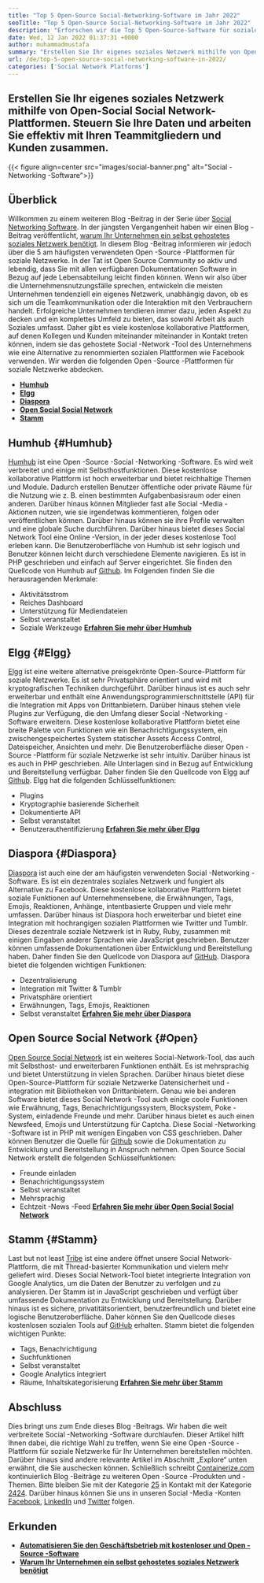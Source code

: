 ```yaml
---
title: "Top 5 Open-Source Social-Networking-Software im Jahr 2022" 
seoTitle: "Top 5 Open-Source Social-Networking-Software im Jahr 2022" 
description: "Erforschen wir die Top 5 Open-Source-Software für soziale Netzwerke. Diese Software umfasst Humhub, Elgg, Diaspora, Open Social Social Network und Tribe." 
date: Wed, 12 Jan 2022 01:37:31 +0000
author: muhammadmustafa
summary: "Erstellen Sie Ihr eigenes soziales Netzwerk mithilfe von Open-Source Social Network-Plattformen. Steuern Sie Ihre Daten und arbeiten Sie mit Ihren Teammitgliedern zusammen. Kunden effektiv." 
url: /de/top-5-open-source-social-networking-software-in-2022/
categories: ['Social Network Platforms']
---
```


## Erstellen Sie Ihr eigenes soziales Netzwerk mithilfe von Open-Social Social Network-Plattformen. Steuern Sie Ihre Daten und arbeiten Sie effektiv mit Ihren Teammitgliedern und Kunden zusammen.

{{< figure align=center src="images/social-banner.png" alt="Social -Networking -Software">}}


## Überblick
Willkommen zu einem weiteren Blog -Beitrag in der Serie über [Social Networking Software][1]. In der jüngsten Vergangenheit haben wir einen Blog -Beitrag veröffentlicht, [warum Ihr Unternehmen ein selbst gehostetes soziales Netzwerk benötigt][2]. In diesem Blog -Beitrag informieren wir jedoch über die 5 am häufigsten verwendeten Open -Source -Plattformen für soziale Netzwerke. In der Tat ist Open Source Community so aktiv und lebendig, dass Sie mit allen verfügbaren Dokumentationen Software in Bezug auf jede Lebensabteilung leicht finden können. Wenn wir also über die Unternehmensnutzungsfälle sprechen, entwickeln die meisten Unternehmen tendenziell ein eigenes Netzwerk, unabhängig davon, ob es sich um die Teamkommunikation oder die Interaktion mit den Verbrauchern handelt.
Erfolgreiche Unternehmen tendieren immer dazu, jeden Aspekt zu decken und ein komplettes Umfeld zu bieten, das sowohl Arbeit als auch Soziales umfasst. Daher gibt es viele kostenlose kollaborative Plattformen, auf denen Kollegen und Kunden miteinander miteinander in Kontakt treten können, indem sie das gehostete Social -Network -Tool des Unternehmens wie eine Alternative zu renommierten sozialen Plattformen wie Facebook verwenden. Wir werden die folgenden Open -Source -Plattformen für soziale Netzwerke abdecken.
* **[Humhub][3]** 
* **[Elgg][4]** 
* **[Diaspora][5]** 
* [ **Open Social Social Network** ][6]
* **[Stamm][7]** 

## Humhub {#Humhub}

[Humhub][8] ist eine Open -Source -Social -Networking -Software. Es wird weit verbreitet und einige mit Selbsthostfunktionen. Diese kostenlose kollaborative Plattform ist hoch erweiterbar und bietet reichhaltige Themen und Module. Dadurch erstellen Benutzer öffentliche oder private Räume für die Nutzung wie z. B. einen bestimmten Aufgabenbasisraum oder einen anderen. Darüber hinaus können Mitglieder fast alle Social -Media -Aktionen nutzen, wie sie irgendetwas kommentieren, folgen oder veröffentlichen können. Darüber hinaus können sie ihre Profile verwalten und eine globale Suche durchführen. Darüber hinaus bietet dieses Social Network Tool eine Online -Version, in der jeder dieses kostenlose Tool erleben kann. Die Benutzeroberfläche von Humhub ist sehr logisch und Benutzer können leicht durch verschiedene Elemente navigieren. Es ist in PHP geschrieben und einfach auf Server eingerichtet. Sie finden den Quellcode von Humhub auf [Github][9].
Im Folgenden finden Sie die herausragenden Merkmale:
  * Aktivitätsstrom
  * Reiches Dashboard
  * Unterstützung für Mediendateien
  * Selbst veranstaltet
  * Soziale Werkzeuge
[ **Erfahren Sie mehr über Humhub** ][10]

## Elgg {#Elgg}

[Elgg][11] ist eine weitere alternative preisgekrönte Open-Source-Plattform für soziale Netzwerke. Es ist sehr Privatsphäre orientiert und wird mit kryptografischen Techniken durchgeführt. Darüber hinaus ist es auch sehr erweiterbar und enthält eine Anwendungsprogrammierschnittstelle (API) für die Integration mit Apps von Drittanbietern. Darüber hinaus stehen viele Plugins zur Verfügung, die den Umfang dieser Social -Networking -Software erweitern. Diese kostenlose kollaborative Plattform bietet eine breite Palette von Funktionen wie ein Benachrichtigungssystem, ein zwischengespeichertes System statischer Assets Access Control, Dateispeicher, Ansichten und mehr. Die Benutzeroberfläche dieser Open -Source -Plattform für soziale Netzwerke ist sehr intuitiv. Darüber hinaus ist es auch in PHP geschrieben. Alle Unterlagen sind in Bezug auf Entwicklung und Bereitstellung verfügbar. Daher finden Sie den Quellcode von Elgg auf [Github][12].
Elgg hat die folgenden Schlüsselfunktionen:
  * Plugins
  * Kryptographie basierende Sicherheit
  * Dokumentierte API
  * Selbst veranstaltet
  * Benutzerauthentifizierung
**[Erfahren Sie mehr über Elgg][13]**

## Diaspora {#Diaspora}

[Diaspora][14] ist auch eine der am häufigsten verwendeten Social -Networking -Software. Es ist ein dezentrales soziales Netzwerk und fungiert als Alternative zu Facebook. Diese kostenlose kollaborative Plattform bietet soziale Funktionen auf Unternehmensebene, die Erwähnungen, Tags, Emojis, Reaktionen, Anhänge, intentbasierte Gruppen und viele mehr umfassen. Darüber hinaus ist Diaspora hoch erweiterbar und bietet eine Integration mit hochrangigen sozialen Plattformen wie Twitter und Tumblr. Dieses dezentrale soziale Netzwerk ist in Ruby, Ruby, zusammen mit einigen Eingaben anderer Sprachen wie JavaScript geschrieben. Benutzer können umfassende Dokumentationen über Entwicklung und Bereitstellung haben. Daher finden Sie den Quellcode von Diaspora auf [GitHub][15].
Diaspora bietet die folgenden wichtigen Funktionen:
  * Dezentralisierung
  * Integration mit Twitter & Tumblr
  * Privatsphäre orientiert
  * Erwähnungen, Tags, Emojis, Reaktionen
  * Selbst veranstaltet
**[Erfahren Sie mehr über Diaspora][16]**

## Open Source Social Network {#Open}

[Open Source Social Network][17] ist ein weiteres Social-Network-Tool, das auch mit Selbsthost- und erweiterbaren Funktionen enthält. Es ist mehrsprachig und bietet Unterstützung in vielen Sprachen. Darüber hinaus bietet diese Open-Source-Plattform für soziale Netzwerke Datensicherheit und -integration mit Bibliotheken von Drittanbietern. Genau wie bei anderen Software bietet dieses Social Network -Tool auch einige coole Funktionen wie Erwähnung, Tags, Benachrichtigungssystem, Blocksystem, Poke -System, einladende Freunde und mehr. Darüber hinaus bietet es auch einen Newsfeed, Emojis und Unterstützung für Captcha. Diese Social -Networking -Software ist in PHP mit wenigen Eingaben von CSS geschrieben. Daher können Benutzer die Quelle für [Github][18] sowie die Dokumentation zu Entwicklung und Bereitstellung in Anspruch nehmen.
Open Source Social Network erstellt die folgenden Schlüsselfunktionen:
  * Freunde einladen
  * Benachrichtigungssystem
  * Selbst veranstaltet
  * Mehrsprachig
  * Echtzeit -News -Feed
[ **Erfahren Sie mehr über Open Social Social Network** ][19]

## Stamm {#Stamm}

Last but not least [Tribe][20] ist eine andere öffnet unsere Social Network-Plattform, die mit Thread-basierter Kommunikation und vielem mehr geliefert wird. Dieses Social Network-Tool bietet integrierte Integration von Google Analytics, um die Daten der Benutzer zu verfolgen und zu analysieren. Der Stamm ist in JavaScript geschrieben und verfügt über umfassende Dokumentation zu Entwicklung und Bereitstellung. Darüber hinaus ist es sichere, privatitätsorientiert, benutzerfreundlich und bietet eine logische Benutzeroberfläche. Daher können Sie den Quellcode dieses kostenlosen sozialen Tools auf [GitHub][21] erhalten.
Stamm bietet die folgenden wichtigen Punkte:
  * Tags, Benachrichtigung
  * Suchfunktionen
  * Selbst veranstaltet
  * Google Analytics integriert
  * Räume, Inhaltskategorisierung
[ **Erfahren Sie mehr über Stamm** ][22]

## **Abschluss** 
Dies bringt uns zum Ende dieses Blog -Beitrags. Wir haben die weit verbreitete Social -Networking -Software durchlaufen. Dieser Artikel hilft Ihnen dabei, die richtige Wahl zu treffen, wenn Sie eine Open -Source -Plattform für soziale Netzwerke für Ihr Unternehmen bereitstellen möchten. Darüber hinaus sind andere relevante Artikel im Abschnitt „Explore“ unten erwähnt, die Sie auschecken können.
Schließlich schreibt [Containerize.com][23] kontinuierlich Blog -Beiträge zu weiteren Open -Source -Produkten und -Themen. Bitte bleiben Sie mit der Kategorie [25][25] in Kontakt mit der Kategorie [24][24][24]. Darüber hinaus können Sie uns in unseren Social -Media -Konten [Facebook][26], [LinkedIn][27] und [Twitter][28] folgen.

## Erkunden
* **[Automatisieren Sie den Geschäftsbetrieb mit kostenloser und Open -Source -Software][29]** 
* [ **Warum Ihr Unternehmen ein selbst gehostetes soziales Netzwerk benötigt** ][17]



[1]: https://blog.containerize.com/category/social-network-platforms/
[2]: https://blog.containerize.com/social-network-platforms/why-your-business-needs-a-self-hosted-social-network/
[3]: #Humhub
[4]: #Elgg
[5]: #Diaspora
[6]: #Open
[7]: #Tribe
[8]: https://products.containerize.com/social-network-platforms/humhub/
[9]: https://github.com/humhub/humhub
[10]: https://www.humhub.com/en
[11]: https://products.containerize.com/social-network-platforms/elgg/
[12]: https://github.com/elgg/elgg
[13]: https://elgg.org/
[14]: https://products.containerize.com/social-network-platforms/diaspora/
[15]: https://github.com/diaspora/diaspora
[16]: https://diasporafoundation.org/
[17]: https://products.containerize.com/social-network-platforms/open-source-social-network/
[18]: https://github.com/opensource-socialnetwork/opensource-socialnetwork
[19]: https://www.opensource-socialnetwork.org/
[20]: https://products.containerize.com/social-network-platforms/tribe/
[21]: https://github.com/tribeplatform/api-documentation
[22]: https://docs.tribe.so/
[23]: https://www.containerize.com/
[24]: https://products.containerize.com/video-conferencing/
[25]: https://products.containerize.com/social-network-platforms/
[26]: https://web.facebook.com/containerize
[27]: https://www.linkedin.com/company/containerize/
[28]: https://twitter.com/containerize_co
[29]: https://blog.containerize.com/blogging/automate-business-operations-using-open-source-software/
